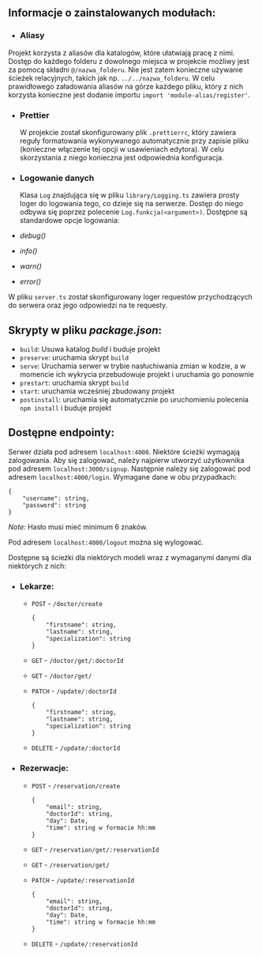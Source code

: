 ## Informacje o zainstalowanych modułach:

-   ### Aliasy

Projekt korzysta z aliasów dla katalogów, które ułatwiają pracę z nimi. Dostęp do każdego folderu z dowolnego miejsca w projekcie możliwy jest za pomocą składni `@/nazwa_folderu`. Nie jest zatem
konieczne używanie ścieżek relacyjnych, takich jak np. `../../nazwa_folderu`. W celu prawidłowego załadowania aliasów na górze każdego pliku, który z nich korzysta konieczne jest dodanie importu
`import 'module-alias/register'`.

-   ### Prettier

    W projekcie został skonfigurowany plik `.prettierrc`, który zawiera reguły formatowania wykonywanego automatycznie przy zapisie pliku (konieczne włączenie tej opcji w usawieniach edytora). W celu
    skorzystania z niego konieczna jest odpowiednia konfiguracja.

-   ### Logowanie danych
    Klasa `Log` znajdująca się w pliku `library/Logging.ts` zawiera prosty loger do logowania tego, co dzieje się na serwerze. Dostęp do niego odbywa się poprzez polecenie `Log.funkcja(<argument>)`.
    Dostępne są standardowe opcje logowania:
-   _debug()_
-   _info()_
-   _warn()_
-   _error()_

W pliku `server.ts` został skonfigurowany loger requestów przychodzących do serwera oraz jego odpowiedzi na te requesty.

## Skrypty w pliku _package.json_:

-   `build`: Usuwa katalog _build_ i buduje projekt
-   `preserve`: uruchamia skrypt `build`
-   `serve`: Uruchamia serwer w trybie nasłuchiwania zmian w kodzie, a w momencie ich wykrycia przebudowuje projekt i uruchamia go ponownie
-   `prestart`: uruchamia skrypt `build`
-   `start`: uruchamia wcześniej zbudowany projekt
-   `postinstall`: uruchamia się automatycznie po uruchomieniu polecenia `npm install` i buduje projekt

## Dostępne endpointy:

Serwer działa pod adresem `localhost:4000`. Niektóre ścieżki wymagają zalogowania. Aby się zalogować, należy najpierw utworzyć użytkownika pod adresem `localhost:3000/signup`. Następnie należy się zalogować pod adresem `localhost:4000/login`. Wymagane dane w obu przypadkach:

```
{
    "username": string,
    "password": string
}
```

_Note:_ Hasło musi mieć minimum 6 znaków.

Pod adresem `localhost:4000/logout` można się wylogować.

Dostępne są ścieżki dla niektórych modeli wraz z wymaganymi danymi dla niektórych z nich:

-   ### Lekarze:

    -   `POST` - `/doctor/create`

        ```
        {
            "firstname": string,
            "lastname": string,
            "specialization": string
        }
        ```

    -   `GET` - `/doctor/get/:doctorId`
    -   `GET` - `/doctor/get/`
    -   `PATCH` - `/update/:doctorId`

        ```
        {
            "firstname": string,
            "lastname": string,
            "specialization": string
        }
        ```

    -   `DELETE` - `/update/:doctorId`

-   ### Rezerwacje:

    -   `POST` - `/reservation/create`

        ```
        {
            "email": string,
            "doctorId": string,
            "day": Date,
            "time": string w formacie hh:mm
        }
        ```

    -   `GET` - `/reservation/get/:reservationId`
    -   `GET` - `/reservation/get/`
    -   `PATCH` - `/update/:reservationId`

        ```
        {
            "email": string,
            "doctorId": string,
            "day": Date,
            "time": string w formacie hh:mm
        }
        ```

    -   `DELETE` - `/update/:reservationId`
